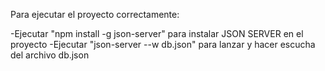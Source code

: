 Para ejecutar el proyecto correctamente:

-Ejecutar "npm install -g json-server" para instalar JSON SERVER en el proyecto
-Ejecutar "json-server --w db.json" para lanzar y hacer escucha del archivo db.json